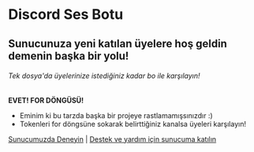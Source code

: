 # Discord Ses Botu
## Sunucunuza yeni katılan üyelere hoş geldin demenin başka bir yolu!
###### Tek dosya'da üyelerinize istediğiniz kadar bo ile karşılayın!

**EVET! FOR DÖNGÜSÜ!**
* Eminim ki bu tarzda başka bir projeye rastlamamışsınızdır :)
* Tokenleri for döngsüne sokarak belirttiğiniz kanalsa üyeleri karşılayın!

[Sunucumuzda Deneyin](https://discord.gg/sierra) | [Destek ve yardım için sunucuma katılın](https://discord.gg/github)
